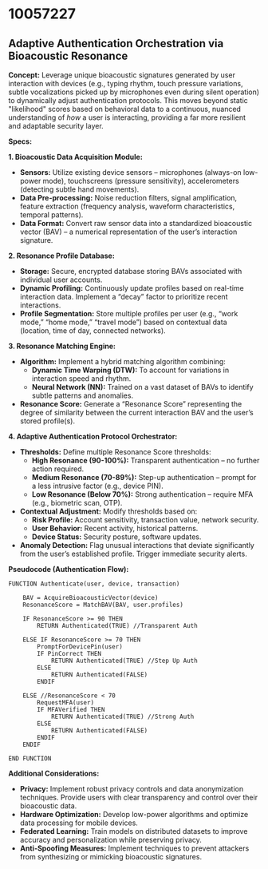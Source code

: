 # 10057227

## Adaptive Authentication Orchestration via Bioacoustic Resonance

**Concept:** Leverage unique bioacoustic signatures generated by user interaction with devices (e.g., typing rhythm, touch pressure variations, subtle vocalizations picked up by microphones even during silent operation) to dynamically adjust authentication protocols. This moves beyond static "likelihood" scores based on behavioral data to a continuous, nuanced understanding of *how* a user is interacting, providing a far more resilient and adaptable security layer.

**Specs:**

**1. Bioacoustic Data Acquisition Module:**

*   **Sensors:** Utilize existing device sensors – microphones (always-on low-power mode), touchscreens (pressure sensitivity), accelerometers (detecting subtle hand movements).
*   **Data Pre-processing:** Noise reduction filters, signal amplification, feature extraction (frequency analysis, waveform characteristics, temporal patterns).
*   **Data Format:** Convert raw sensor data into a standardized bioacoustic vector (BAV) – a numerical representation of the user’s interaction signature.

**2. Resonance Profile Database:**

*   **Storage:** Secure, encrypted database storing BAVs associated with individual user accounts.
*   **Dynamic Profiling:** Continuously update profiles based on real-time interaction data.  Implement a “decay” factor to prioritize recent interactions.
*   **Profile Segmentation:** Store multiple profiles per user (e.g., “work mode,” “home mode,” “travel mode”) based on contextual data (location, time of day, connected networks).

**3. Resonance Matching Engine:**

*   **Algorithm:** Implement a hybrid matching algorithm combining:
    *   **Dynamic Time Warping (DTW):**  To account for variations in interaction speed and rhythm.
    *   **Neural Network (NN):** Trained on a vast dataset of BAVs to identify subtle patterns and anomalies.
*   **Resonance Score:** Generate a “Resonance Score” representing the degree of similarity between the current interaction BAV and the user’s stored profile(s).

**4. Adaptive Authentication Protocol Orchestrator:**

*   **Thresholds:** Define multiple Resonance Score thresholds:
    *   **High Resonance (90-100%):**  Transparent authentication – no further action required.
    *   **Medium Resonance (70-89%):**  Step-up authentication – prompt for a less intrusive factor (e.g., device PIN).
    *   **Low Resonance (Below 70%):**  Strong authentication – require MFA (e.g., biometric scan, OTP).
*   **Contextual Adjustment:** Modify thresholds based on:
    *   **Risk Profile:** Account sensitivity, transaction value, network security.
    *   **User Behavior:** Recent activity, historical patterns.
    *   **Device Status:**  Security posture, software updates.
*   **Anomaly Detection:** Flag unusual interactions that deviate significantly from the user’s established profile. Trigger immediate security alerts.

**Pseudocode (Authentication Flow):**

```
FUNCTION Authenticate(user, device, transaction)

    BAV = AcquireBioacousticVector(device)
    ResonanceScore = MatchBAV(BAV, user.profiles)

    IF ResonanceScore >= 90 THEN
        RETURN Authenticated(TRUE) //Transparent Auth

    ELSE IF ResonanceScore >= 70 THEN
        PromptForDevicePin(user)
        IF PinCorrect THEN
            RETURN Authenticated(TRUE) //Step Up Auth
        ELSE
            RETURN Authenticated(FALSE)
        ENDIF

    ELSE //ResonanceScore < 70
        RequestMFA(user)
        IF MFAVerified THEN
            RETURN Authenticated(TRUE) //Strong Auth
        ELSE
            RETURN Authenticated(FALSE)
        ENDIF
    ENDIF

END FUNCTION
```

**Additional Considerations:**

*   **Privacy:** Implement robust privacy controls and data anonymization techniques.  Provide users with clear transparency and control over their bioacoustic data.
*   **Hardware Optimization:** Develop low-power algorithms and optimize data processing for mobile devices.
*   **Federated Learning:** Train models on distributed datasets to improve accuracy and personalization while preserving privacy.
*   **Anti-Spoofing Measures:**  Implement techniques to prevent attackers from synthesizing or mimicking bioacoustic signatures.